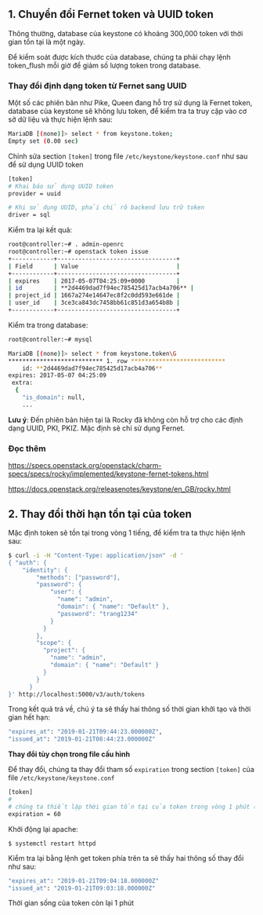 ## 1. Chuyển đổi Fernet token và UUID token

Thông thường, database của keystone có khoảng 300,000 token với thời gian tồn tại là một ngày.

Để kiểm soát được kích thước của database, chúng ta phải chạy lệnh token_flush mỗi giờ để giảm số lượng token trong database.

### Thay đổi định dạng token từ Fernet sang UUID

Một số các phiên bản như Pike, Queen đang hỗ trợ sử dụng là Fernet token, database của keystone sẽ không lưu token, để kiểm tra ta truy cập vào cơ sở dữ liệu và thực hiện lệnh sau:

```sh
MariaDB [(none)]> select * from keystone.token;
Empty set (0.00 sec)
```

Chỉnh sửa section `[token]` trong file `/etc/keystone/keystone.conf` như sau để sử dụng UUID token

```sh
[token]
# Khai báo sử dụng UUID token
provider = uuid

# Khi sử dụng UUID, phải chỉ rõ backend lưu trữ token
driver = sql
```

Kiểm tra lại kết quả:

```sh
root@controller:~# . admin-openrc
root@controller:~# openstack token issue
+------------+----------------------------------+
| Field      | Value                            |
+------------+----------------------------------+
| expires    | 2017-05-07T04:25:09+0000         |
| id         | **2d4469dad7f94ec785425d17acb4a706** |
| project_id | 1667a274e14647ec8f2c0dd593e661de |
| user_id    | 3ce3ca843dc7458bb61c851d3a654b8b |
+------------+----------------------------------+
```

Kiểm tra trong database:

```sh
root@controller:~# mysql

MariaDB [(none)]> select * from keystone.token\G
*************************** 1. row ***************************
    id: **2d4469dad7f94ec785425d17acb4a706**
expires: 2017-05-07 04:25:09
 extra: 
  {
    "is_domain": null,
    ...
```

**Lưu ý**: Đến phiên bản hiện tại là Rocky đã không còn hỗ trợ cho các định dạng UUID, PKI, PKIZ. Mặc định sẽ chỉ sử dụng Fernet.

### Đọc thêm

https://specs.openstack.org/openstack/charm-specs/specs/rocky/implemented/keystone-fernet-tokens.html

https://docs.openstack.org/releasenotes/keystone/en_GB/rocky.html

## 2. Thay đổi thời hạn tồn tại của token

Mặc định token sẽ tồn tại trong vòng 1 tiếng, để kiểm tra ta thực hiện lệnh sau:

```sh
$ curl -i -H "Content-Type: application/json" -d '
{ "auth": {
    "identity": {
        "methods": ["password"],
        "password": {
            "user": {
              "name": "admin",
              "domain": { "name": "Default" },
              "password": "trang1234"
            }
          }
        },
        "scope": {
          "project": {
            "name": "admin",
            "domain": { "name": "Default" }
          }
        }
      }
}' http://localhost:5000/v3/auth/tokens
```

Trong kết quả trả về, chú ý ta sẽ thấy hai thông số thời gian khởi tạo và thời gian hết hạn:

```sh
"expires_at": "2019-01-21T09:44:23.000000Z",
"issued_at": "2019-01-21T08:44:23.000000Z"
```

**Thay đổi tùy chọn trong file cấu hình**

Để thay đổi, chúng ta thay đổi tham số `expiration` trong section `[token]` của file `/etc/keystone/keystone.conf`

```sh
[token]
#
# chúng ta thiết lập thời gian tồn tại của token trong vòng 1 phút (60 giây)
expiration = 60
```

Khởi động lại apache:

	$ systemctl restart httpd

Kiểm tra lại bằng lệnh get token phía trên ta sẽ thấy hai thông số thay đổi như sau:

```sh
"expires_at": "2019-01-21T09:04:18.000000Z"
"issued_at": "2019-01-21T09:03:18.000000Z"
```

Thời gian sống của token còn lại 1 phút

